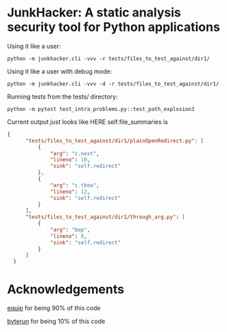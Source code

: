 # JunkHacker: A static analysis security tool for Python applications

Using it like a user:

  `python -m junkhacker.cli -vvv -r tests/files_to_test_against/dir1/`

Using it like a user with debug mode:

  `python -m junkhacker.cli -vvv -d -r tests/files_to_test_against/dir1/`

Running tests from the tests/ directory:

  `python -m pytest test_intra_problems.py::test_path_explosion3`


Current output just looks like
  HERE self.file_summaries is

```json
{
      "tests/files_to_test_against/dir1/plainOpenRedirect.py": [
          {
              "arg": "c.next",
              "lineno": 10,
              "sink": "self.redirect"
          },
          {
              "arg": "c.tboo",
              "lineno": 12,
              "sink": "self.redirect"
          }
      ],
      "tests/files_to_test_against/dir1/through_arg.py": [
          {
              "arg": "bop",
              "lineno": 8,
              "sink": "self.redirect"
          }
      ]
  }
```

# Acknowledgements

[equip](https://github.com/neuroo/equip) for being 90% of this code

[byterun](https://github.com/nedbat/byterun) for being 10% of this code
